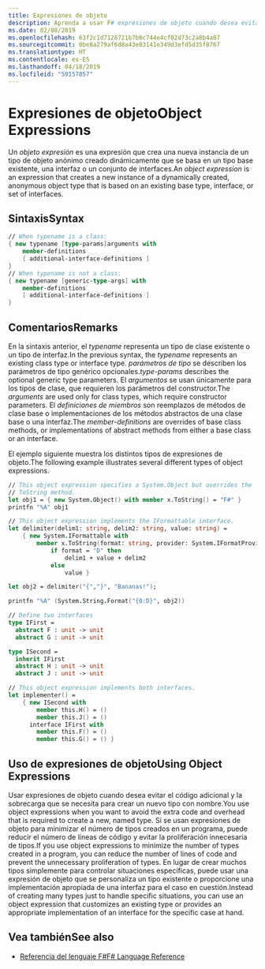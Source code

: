 ```yaml
---
title: Expresiones de objeto
description: Aprenda a usar F# expresiones de objeto cuando desea evitar el código adicional y la sobrecarga necesaria para crear un nuevo tipo con nombre.
ms.date: 02/08/2019
ms.openlocfilehash: 63f2c1d7128721b7b8c744e4cf02d73c2a8b4a07
ms.sourcegitcommit: 0be8a279af6d8a43e03141e349d3efd5d35f8767
ms.translationtype: HT
ms.contentlocale: es-ES
ms.lasthandoff: 04/18/2019
ms.locfileid: "59157857"
---
```

# <a name="object-expressions"></a><span data-ttu-id="90fde-103">Expresiones de objeto</span><span class="sxs-lookup"><span data-stu-id="90fde-103">Object Expressions</span></span>

<span data-ttu-id="90fde-104">Un *objeto expresión* es una expresión que crea una nueva instancia de un tipo de objeto anónimo creado dinámicamente que se basa en un tipo base existente, una interfaz o un conjunto de interfaces.</span><span class="sxs-lookup"><span data-stu-id="90fde-104">An *object expression* is an expression that creates a new instance of a dynamically created, anonymous object type that is based on an existing base type, interface, or set of interfaces.</span></span>

## <a name="syntax"></a><span data-ttu-id="90fde-105">Sintaxis</span><span class="sxs-lookup"><span data-stu-id="90fde-105">Syntax</span></span>

```fsharp
// When typename is a class:
{ new typename [type-params]arguments with
    member-definitions
    [ additional-interface-definitions ]
}
// When typename is not a class:
{ new typename [generic-type-args] with
    member-definitions
    [ additional-interface-definitions ]
}
```

## <a name="remarks"></a><span data-ttu-id="90fde-106">Comentarios</span><span class="sxs-lookup"><span data-stu-id="90fde-106">Remarks</span></span>

<span data-ttu-id="90fde-107">En la sintaxis anterior, el *typename* representa un tipo de clase existente o un tipo de interfaz.</span><span class="sxs-lookup"><span data-stu-id="90fde-107">In the previous syntax, the *typename* represents an existing class type or interface type.</span></span> <span data-ttu-id="90fde-108">*parámetros de tipo* se describen los parámetros de tipo genérico opcionales.</span><span class="sxs-lookup"><span data-stu-id="90fde-108">*type-params* describes the optional generic type parameters.</span></span> <span data-ttu-id="90fde-109">El *argumentos* se usan únicamente para los tipos de clase, que requieren los parámetros del constructor.</span><span class="sxs-lookup"><span data-stu-id="90fde-109">The *arguments* are used only for class types, which require constructor parameters.</span></span> <span data-ttu-id="90fde-110">El *definiciones de miembros* son reemplazos de métodos de clase base o implementaciones de los métodos abstractos de una clase base o una interfaz.</span><span class="sxs-lookup"><span data-stu-id="90fde-110">The *member-definitions* are overrides of base class methods, or implementations of abstract methods from either a base class or an interface.</span></span>

<span data-ttu-id="90fde-111">El ejemplo siguiente muestra los distintos tipos de expresiones de objeto.</span><span class="sxs-lookup"><span data-stu-id="90fde-111">The following example illustrates several different types of object expressions.</span></span>

```fsharp
// This object expression specifies a System.Object but overrides the
// ToString method.
let obj1 = { new System.Object() with member x.ToString() = "F#" }
printfn "%A" obj1

// This object expression implements the IFormattable interface.
let delimiter(delim1: string, delim2: string, value: string) =
    { new System.IFormattable with
        member x.ToString(format: string, provider: System.IFormatProvider) =
            if format = "D" then
                delim1 + value + delim2
            else
                value }

let obj2 = delimiter("{","}", "Bananas!");

printfn "%A" (System.String.Format("{0:D}", obj2))

// Define two interfaces
type IFirst =
  abstract F : unit -> unit
  abstract G : unit -> unit

type ISecond =
  inherit IFirst
  abstract H : unit -> unit
  abstract J : unit -> unit

// This object expression implements both interfaces.
let implementer() =
    { new ISecond with
        member this.H() = ()
        member this.J() = ()
      interface IFirst with
        member this.F() = ()
        member this.G() = () }
```

## <a name="using-object-expressions"></a><span data-ttu-id="90fde-112">Uso de expresiones de objeto</span><span class="sxs-lookup"><span data-stu-id="90fde-112">Using Object Expressions</span></span>

<span data-ttu-id="90fde-113">Usar expresiones de objeto cuando desea evitar el código adicional y la sobrecarga que se necesita para crear un nuevo tipo con nombre.</span><span class="sxs-lookup"><span data-stu-id="90fde-113">You use object expressions when you want to avoid the extra code and overhead that is required to create a new, named type.</span></span> <span data-ttu-id="90fde-114">Si se usan expresiones de objeto para minimizar el número de tipos creados en un programa, puede reducir el número de líneas de código y evitar la proliferación innecesaria de tipos.</span><span class="sxs-lookup"><span data-stu-id="90fde-114">If you use object expressions to minimize the number of types created in a program, you can reduce the number of lines of code and prevent the unnecessary proliferation of types.</span></span> <span data-ttu-id="90fde-115">En lugar de crear muchos tipos simplemente para controlar situaciones específicas, puede usar una expresión de objeto que se personaliza un tipo existente o proporcione una implementación apropiada de una interfaz para el caso en cuestión.</span><span class="sxs-lookup"><span data-stu-id="90fde-115">Instead of creating many types just to handle specific situations, you can use an object expression that customizes an existing type or provides an appropriate implementation of an interface for the specific case at hand.</span></span>

## <a name="see-also"></a><span data-ttu-id="90fde-116">Vea también</span><span class="sxs-lookup"><span data-stu-id="90fde-116">See also</span></span>

- [<span data-ttu-id="90fde-117">Referencia del lenguaje F#</span><span class="sxs-lookup"><span data-stu-id="90fde-117">F# Language Reference</span></span>](index.md)
